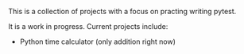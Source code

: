 This is a collection of projects with a focus on practing writing pytest.

It is a work in progress. Current projects include:
- Python time calculator (only addition right now)

